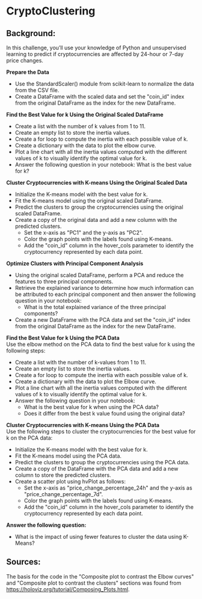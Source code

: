 # CryptoClustering
## **Background:**
In this challenge, you’ll use your knowledge of Python and unsupervised learning to predict if cryptocurrencies are affected by 24-hour or 7-day price changes.

**Prepare the Data**
- Use the StandardScaler() module from scikit-learn to normalize the data from the CSV file.
- Create a DataFrame with the scaled data and set the "coin_id" index from the original DataFrame as the index for the new DataFrame.

**Find the Best Value for k Using the Original Scaled DataFrame**
- Create a list with the number of k values from 1 to 11.
- Create an empty list to store the inertia values.
- Create a for loop to compute the inertia with each possible value of k.
- Create a dictionary with the data to plot the elbow curve.
- Plot a line chart with all the inertia values computed with the different values of k to visually identify the optimal value for k.
- Answer the following question in your notebook: What is the best value for k?

**Cluster Cryptocurrencies with K-means Using the Original Scaled Data**
- Initialize the K-means model with the best value for k.
- Fit the K-means model using the original scaled DataFrame.
- Predict the clusters to group the cryptocurrencies using the original scaled DataFrame.
- Create a copy of the original data and add a new column with the predicted clusters.
	- Set the x-axis as "PC1" and the y-axis as "PC2".
	- Color the graph points with the labels found using K-means.
	- Add the "coin_id" column in the hover_cols parameter to identify the cryptocurrency represented by each data point.

**Optimize Clusters with Principal Component Analysis**
- Using the original scaled DataFrame, perform a PCA and reduce the features to three principal components.
- Retrieve the explained variance to determine how much information can be attributed to each principal component and then answer the following question in your notebook:
	- What is the total explained variance of the three principal components?
- Create a new DataFrame with the PCA data and set the "coin_id" index from the original DataFrame as the index for the new DataFrame.

**Find the Best Value for k Using the PCA Data** \
Use the elbow method on the PCA data to find the best value for k using the following steps:
- Create a list with the number of k-values from 1 to 11.
- Create an empty list to store the inertia values.
- Create a for loop to compute the inertia with each possible value of k.
- Create a dictionary with the data to plot the Elbow curve.
- Plot a line chart with all the inertia values computed with the different values of k to visually identify the optimal value for k.
- Answer the following question in your notebook:
	- What is the best value for k when using the PCA data?
	- Does it differ from the best k value found using the original data?

**Cluster Cryptocurrencies with K-means Using the PCA Data** \
Use the following steps to cluster the cryptocurrencies for the best value for k on the PCA data:
- Initialize the K-means model with the best value for k.
- Fit the K-means model using the PCA data.
- Predict the clusters to group the cryptocurrencies using the PCA data.
- Create a copy of the DataFrame with the PCA data and add a new column to store the predicted clusters.
- Create a scatter plot using hvPlot as follows:
	- Set the x-axis as "price_change_percentage_24h" and the y-axis as "price_change_percentage_7d".
	- Color the graph points with the labels found using K-means.
	- Add the "coin_id" column in the hover_cols parameter to identify the cryptocurrency represented by each data point.

**Answer the following question:**
- What is the impact of using fewer features to cluster the data using K-Means?

## **Sources:**
The basis for the code in the "Composite plot to contrast the Elbow curves" and "Composite plot to contrast the clusters" sections was found from https://holoviz.org/tutorial/Composing_Plots.html.